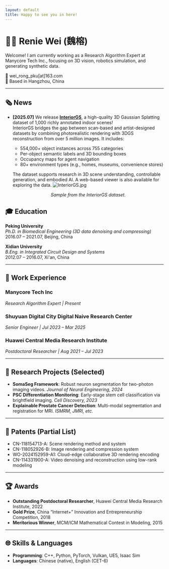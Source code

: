 ```yaml
---
layout: default
title: Happy to see you in here!
---
```


# 👩‍🔬 Renie Wei (魏榕)

Welcome! I am currently working as a Research Algorithm Expert at Manycore Tech Inc., focusing on 3D vision, robotics simulation, and generating synthetic data.

📧 wei_rong_pku[at]163.com  
📍 Based in Hangzhou, China

---
## 🗞 News
- **[2025.07]** We release [**InteriorGS**](https://huggingface.co/datasets/spatialverse/InteriorGS), a high-quality 3D Gaussian Splatting dataset of 1,000 richly annotated indoor scenes!  
  InteriorGS bridges the gap between scan-based and artist-designed datasets by combining photorealistic rendering with 3DGS reconstruction from over 5 million images. It includes:
  - 554,000+ object instances across 755 categories
  - Per-object semantic labels and 3D bounding boxes
  - Occupancy maps for agent navigation
  - 80+ environment types (e.g., homes, museums, convenience stores)

  The dataset supports research in 3D scene understanding, controllable generation, and embodied AI. A web-based viewer is also available for exploring the data.
  ![InteriorGS.jpg](https://kloudsim-usa-cos.kujiale.com/InteriorGS/InteriorGS_overview2.jpg)
  <p align="center"><em>Sample from the InteriorGS dataset.</em></p>

## 🎓 Education

**Peking University**  
_Ph.D. in Biomedical Engineering (3D data denoising and compressing)_  
2016.07 – 2021.07, Beijing, China

**Xidian University**  
_B.Eng. in Integrated Circuit Design and Systems_  
2012.07 – 2016.07, Xi'an, China

---

## 💼 Work Experience
### Manycore Tech Inc
_Research Algorithm Expert | Present_

### Shuyuan Digital City Digital Naive Research Center 
_Senior Engineer | Jul 2023 – Mar 2025_

### Huawei Central Media Research Institute  
_Postdoctoral Researcher | Aug 2021 – Jul 2023_

---

## 🧪 Research Projects (Selected)

- **SomaSeg Framework**: Robust neuron segmentation for two-photon imaging videos. _Journal of Neural Engineering, 2024_  
- **PSC Differentiation Monitoring**: Early-stage stem cell classification via brightfield imaging. _Cell Discovery, 2023_  
- **Explainable Prostate Cancer Detection**: Multi-modal segmentation and registration for MRI. _ISMRM, JMRI, etc._

---

## 📌 Patents (Partial List)

- CN-118154713-A: Scene rendering method and system
- CN-118052926-B: Image rendering and compression system
- WO-2024152959-A1: Cloud-edge collaborative 3D rendering encoding
- CN-114331900-A: Video denoising and reconstruction using low-rank modeling

---

## 🏆 Awards

- **Outstanding Postdoctoral Researcher**, Huawei Central Media Research Institute, 2022  
- **Gold Prize**, China “Internet+” Innovation and Entrepreneurship Competition, 2018  
- **Meritorious Winner**, MCM/ICM Mathematical Contest in Modeling, 2015

---

## 🌐 Skills & Languages

- **Programming**: C++, Python, PyTorch, Vulkan, UE5, Isaac Sim  
- **Languages**: Chinese (native), English (CET-6)
